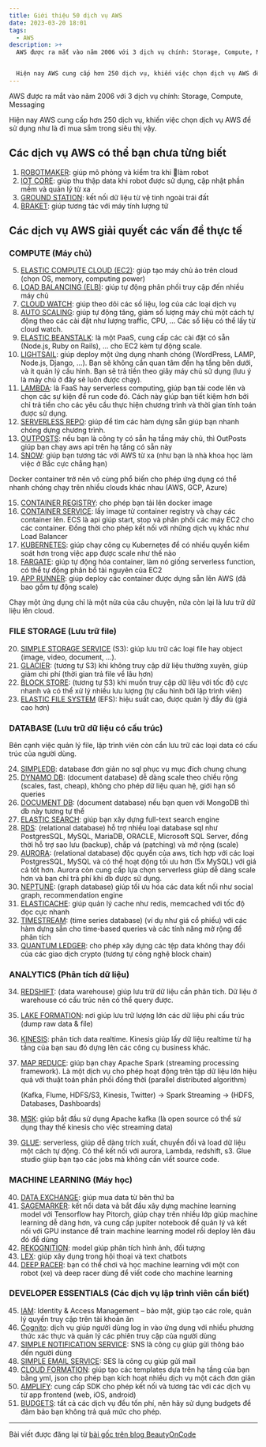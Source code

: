 ```yaml
---
title: Giới thiệu 50 dịch vụ AWS
date: 2023-03-20 18:01
tags:
  - AWS
description: >+
  AWS được ra mắt vào năm 2006 với 3 dịch vụ chính: Storage, Compute, Messaging


  Hiện nay AWS cung cấp hơn 250 dịch vụ, khiến việc chọn dịch vụ AWS để sử dụng như là đi mua sắm trong siêu thị vậy.
---
```

AWS được ra mắt vào năm 2006 với 3 dịch vụ chính: Storage, Compute, Messaging

Hiện nay AWS cung cấp hơn 250 dịch vụ, khiến việc chọn dịch vụ AWS để sử dụng như là đi mua sắm trong siêu thị vậy.

## Các dịch vụ AWS có thể bạn chưa từng biết

1. [ROBOTMAKER](https://aws.amazon.com/robomaker/): giúp mô phỏng và kiểm tra khi làm robot
2. [IOT CORE](https://aws.amazon.com/iot-core/): giúp thu thập data khi robot được sử dụng, cập nhật phần mềm và quản lý từ xa
3. [GROUND STATION](https://aws.amazon.com/ground-station/): kết nối dữ liệu từ vệ tinh ngoài trái đất
4. [BRAKET](https://aws.amazon.com/braket/): giúp tương tác với máy tính lượng tử

## Các dịch vụ AWS giải quyết các vấn đề thực tế

### COMPUTE (Máy chủ)

5. [ELASTIC COMPUTE CLOUD (EC2)](https://aws.amazon.com/ec2/): giúp tạo máy chủ ảo trên cloud (chọn OS, memory, computing power)
6. [LOAD BALANCING (ELB)](https://aws.amazon.com/elasticloadbalancing): giúp tự động phân phối truy cập đến nhiều máy chủ
7. [CLOUD WATCH](https://aws.amazon.com/cloudwatch): giúp theo dõi các số liệu, log của các loại dịch vụ
8. [AUTO SCALING](https://aws.amazon.com/autoscaling/): giúp tự động tăng, giảm số lượng máy chủ một cách tự động theo các cài đặt như lượng traffic, CPU, … Các số liệu có thể lấy từ cloud watch.
9. [ELASTIC BEANSTALK](https://aws.amazon.com/elasticbeanstalk): là một PaaS, cung cấp các cài đặt có sẵn (Node.js, Ruby on Rails), … cho EC2 kèm tự động scale.
10. [LIGHTSAIL](https://aws.amazon.com/lightsail/): giúp deploy một ứng dụng nhanh chóng (WordPress, LAMP, Node.js, Django, …). Bạn sẽ không cần quan tâm đến hạ tầng bên dưới, và ít quản lý cấu hình. Bạn sẽ trả tiền theo giây máy chủ sử dụng (lưu ý là máy chủ ở đây sẽ luôn được chạy).
11. [LAMBDA](https://aws.amazon.com/lambda): là FaaS hay serverless computing, giúp bạn tải code lên và chọn các sự kiện để run code đó. Cách này giúp bạn tiết kiệm hơn bởi chỉ trả tiền cho các yêu cầu thực hiện chương trình và thời gian tính toán được sử dụng.
12. [SERVERLESS REPO](https://aws.amazon.com/serverless/serverlessrepo): giúp để tìm các hàm dựng sẵn giúp bạn nhanh chóng dựng chương trình.
13. [OUTPOSTS](https://aws.amazon.com/outposts): nếu bạn là công ty có sẵn hạ tầng máy chủ, thì OutPosts giúp bạn chạy aws api trên hạ tầng có sẵn này
14. [SNOW](https://aws.amazon.com/snowball/): giúp bạn tương tác với AWS từ xa (như bạn là nhà khoa học làm việc ở Bắc cực chẳng hạn)

Docker container trở nên vô cùng phổ biến cho phép ứng dụng có thể nhanh chóng chạy trên nhiều clouds khác nhau (AWS, GCP, Azure)

15. [CONTAINER REGISTRY](https://aws.amazon.com/ecr): cho phép bạn tải lên docker image
16. [CONTAINER SERVICE](https://aws.amazon.com/ecs): lấy image từ container registry và chạy các container lên. ECS là api giúp start, stop và phân phối các máy EC2 cho các container. Đồng thời cho phép kết nối với những dịch vụ khác như Load Balancer
17. [KUBERNETES](https://aws.amazon.com/eks/): giúp chạy công cụ Kubernetes để có nhiều quyền kiểm soát hơn trong việc app được scale như thế nào
18. [FARGATE](https://aws.amazon.com/fargate): giúp tự động hóa container, làm nó giống serverless function, có thể tự động phân bổ tài nguyên của EC2
19. [APP RUNNER](https://aws.amazon.com/apprunner): giúp deploy các container được dựng sẵn lên AWS (đã bao gồm tự động scale)

Chạy một ứng dụng chỉ là một nửa của câu chuyện, nửa còn lại là lưu trữ dữ liệu lên cloud.

### FILE STORAGE (Lưu trữ file)

20. [SIMPLE STORAGE SERVICE](https://aws.amazon.com/s3/) (S3): giúp lưu trữ các loại file hay object (image, video, document, …).
21. [GLACIER](https://aws.amazon.com/s3/storage-classes/glacier): (tương tự S3) khi không truy cập dữ liệu thường xuyên, giúp giảm chi phí (thời gian trả file về lâu hơn)
22. [BLOCK STORE](https://aws.amazon.com/ebs/): (tương tự S3) khi muốn truy cập dữ liệu với tốc độ cực nhanh và có thể xử lý nhiều lưu lượng (tự cấu hình bởi lập trình viên)
23. [ELASTIC FILE SYSTEM](https://aws.amazon.com/efs) (EFS): hiệu suất cao, được quản lý đầy đủ (giá cao hơn)

### DATABASE (Lưu trữ dữ liệu có cấu trúc)

Bên cạnh việc quản lý file, lập trình viên còn cần lưu trữ các loại data có cấu trúc của người dùng.

24. [SIMPLEDB](https://aws.amazon.com/simpledb/): database đơn giản no sql phục vụ mục đích chung chung
25. [DYNAMO DB](https://aws.amazon.com/dynamodb): (document database) dễ dàng scale theo chiều rộng (scales, fast, cheap), không cho phép dữ liệu quan hệ, giới hạn số queries
26. [DOCUMENT DB](https://aws.amazon.com/documentdb): (document database) nếu bạn quen với MongoDB thì db này tương tự thế
27. [ELASTIC SEARCH](https://aws.amazon.com/opensearch-service/): giúp bạn xây dựng full-text search engine
28. [RDS](https://aws.amazon.com/rds): (relational database) hỗ trợ nhiều loại database sql như PostgresSQL, MySQL, MariaDB, ORACLE, Microsoft SQL Server, đồng thời hỗ trợ sao lưu (backup), chắp vá (patching) và mở rộng (scale)
29. [AURORA](https://aws.amazon.com/rds/aurora): (relational database) độc quyền của aws, tích hợp với các loại PostgresSQL, MySQL và có thể hoạt động tối ưu hơn (5x MySQL) với giá cả tốt hơn. Aurora còn cung cấp lựa chọn serverless giúp dễ dàng scale hơn và bạn chỉ trả phí khi db được sử dụng.
30. [NEPTUNE](https://aws.amazon.com/neptune): (graph database) giúp tối ưu hóa các data kết nối như social graph, recommendation engine
31. [ELASTICACHE](https://docs.aws.amazon.com/elasticache/): giúp quản lý cache như redis, memcached với tốc độ đọc cực nhanh
32. [TIMESTREAM](https://aws.amazon.com/timestream): (time series database) (ví dụ như giá cổ phiếu) với các hàm dựng sẵn cho time-based queries và các tính năng mở rộng để phân tích
33. [QUANTUM LEDGER](https://aws.amazon.com/qldb): cho phép xây dựng các tệp data không thay đổi của các giao dịch crypto (tương tự công nghệ block chain)

### ANALYTICS (Phân tích dữ liệu)

34. [REDSHIFT](https://aws.amazon.com/redshift): (data warehouse) giúp lưu trữ dữ liệu cần phân tích. Dữ liệu ở warehouse có cấu trúc nên có thể query được.
35. [LAKE FORMATION](https://aws.amazon.com/lake-formation/): nơi giúp lưu trữ lượng lớn các dữ liệu phi cấu trúc (dump raw data & file)
36. [KINESIS](https://aws.amazon.com/kinesis/): phân tích data realtime. Kinesis giúp lấy dữ liệu realtime từ hạ tầng của bạn sau đó dựng lên các công cụ business khác.
37. [MAP REDUCE](https://aws.amazon.com/emr): giúp bạn chạy Apache Spark (streaming processing framework). Là một dịch vụ cho phép hoạt động trên tập dữ liệu lớn hiệu quả với thuật toán phân phối đồng thời (parallel distributed algorithm)

    (Kafka, Flume, HDFS/S3, Kinesis, Twitter) -> Spark Streaming -> (HDFS, Databases, Dashboards)
38. [MSK](https://aws.amazon.com/msk/): giúp bắt đầu sử dụng Apache kafka (là open source có thể sử dụng thay thế kinesis cho việc streaming data)
39. [GLUE](https://aws.amazon.com/glue): serverless, giúp dễ dàng trích xuất, chuyển đổi và load dữ liệu một cách tự động. Có thể kết nối với aurora, Lambda, redshift, s3. Glue studio giúp bạn tạo các jobs mà không cần viết source code.

### MACHINE LEARNING (Máy học)

40. [DATA EXCHANGE](https://aws.amazon.com/data-exchange): giúp mua data từ bên thứ ba
41. [SAGEMARKER](https://aws.amazon.com/sagemaker/): kết nối data và bắt đầu xây dựng machine learning model với Tensorflow hay Pitorch, giúp chạy trên nhiều lớp giúp machine learning dễ dàng hơn, và cung cấp jupiter notebook để quản lý và kết nối với GPU instance để train machine learning model rồi deploy lên đâu đó để dùng
42. [REKOGNITION](https://aws.amazon.com/rekognition/): model giúp phân tích hình ảnh, đối tượng
43. [LEX](https://aws.amazon.com/lex/): giúp xây dụng trong hội thoại và text chatbots
44. [DEEP RACER](https://aws.amazon.com/deepracer): bạn có thể chơi và học machine learning với một con robot (xe) và deep racer dùng để viết code cho machine learning

### DEVELOPER ESSENTIALS (Các dịch vụ lập trình viên cần biết)

45. [IAM](https://aws.amazon.com/iam/): Identity & Access Management – bảo mật, giúp tạo các role, quản lý quyền truy cập trên tài khoản ăn
46. [Cognito](https://aws.amazon.com/cognito/): dịch vụ giúp người dùng log in vào ứng dụng với nhiều phương thức xác thực và quản lý các phiên truy cập của người dùng
47. [SIMPLE NOTIFICATION SERVICE](https://aws.amazon.com/sns/): SNS là công cụ giúp gửi thông báo đến người dùng
48. [SIMPLE EMAIL SERVICE](https://aws.amazon.com/ses/): SES là công cụ giúp gửi mail
49. [CLOUD FORMATION](https://aws.amazon.com/cloudformation/): giúp tạo các templates dựa trên hạ tầng của bạn bằng yml, json cho phép bạn kích hoạt nhiều dịch vụ một cách đơn giản
50. [AMPLIFY](https://aws.amazon.com/amplify/): cung cấp SDK cho phép kết nối và tương tác với các dịch vụ từ app frontend (web, iOS, android)
51. [BUDGETS](https://aws.amazon.com/aws-cost-management/aws-budgets/): tất cả các dịch vụ đều tốn phí, nên hãy sử dụng budgets để đảm bảo bạn không trả quá mức cho phép.

- - -

Bài viết được đăng lại từ [bài gốc trên blog BeautyOnCode](https://beautyoncode.com/gioi-thieu-50-dich-vu-aws/)